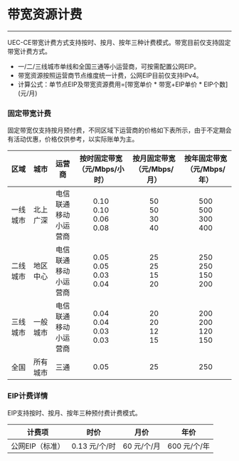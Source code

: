 # 带宽资源计费

------

UEC-CE带宽计费方式支持按时、按月、按年三种计费模式。带宽目前仅支持固定带宽计费方式。

- 一/二/三线城市单线和全国三通等小运营商，可按需配置公网EIP。
- 带宽资源按照运营商节点维度统一计费，公网EIP目前仅支持IPv4。
- 计算公式：单节点EIP及带宽资源费用=[带宽单价 * 带宽+EIP单价 * EIP个数] (元/月)



### **固定带宽计费**

固定带宽仅支持按月预付费，不同区域下运营商的价格如下表所示，由于不定期会有活动优惠，价格仅供参考，以实际账单为主。

|   区域   |   城市   |              运营商              | 按时固定带宽<br>（元/Mbps/小时） | 按月固定带宽<br>  （元/Mbps/月） | 按年固定带宽<br>  （元/Mbps/年） |
| :------: | :------: | :------------------------------: | :------------------------------: | :------------------------------: | :------------------------------: |
| 一线城市 | 北上广深 | 电信<br>联通<br>移动<br>小运营商 |   0.10<br>0.10<br>0.06<br>0.08   |       50<br>50<br>30<br>40       |     500<br>500<br>300<br>400     |
| 二线城市 | 地区中心 | 电信<br>联通<br>移动<br>小运营商 |   0.05<br>0.05<br>0.03<br>0.04   |       25<br>25<br>15<br>20       |     250<br>250<br>150<br>200     |
| 三线城市 | 一般城市 | 电信<br>联通<br>移动<br>小运营商 |   0.04<br>0.04<br>0.03<br>0.03   |       20<br>20<br>12<br>15       |     200<br>200<br>120<br>150     |
|   全国   | 所有城市 |               三通               |               0.05               |                25                |               250                |





### **EIP计费详情**

EIP支持按时、按月、按年三种预付费计费模式。  


|     计费项      |     时价      |    月价     |     年价     |
| :-------------: | :-----------: | :---------: | :----------: |
| 公网EIP（标准） | 0.13 元/个/时 | 60 元/个/月 | 600 元/个/年 |

